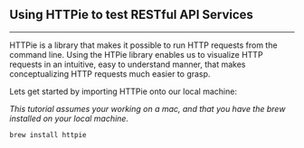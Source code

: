## Using HTTPie to test RESTful API Services
---
HTTPie is a library that makes it possible to run HTTP requests from the command line. Using the HTPie library enables us to visualize HTTP requests in an intuitive, easy to understand manner, that makes conceptualizing HTTP requests much easier to grasp.

Lets get started by importing HTTPie onto our local machine:

*This tutorial assumes your working on a mac, and that you have the brew installed on your local machine.*

```github
brew install httpie 
```
